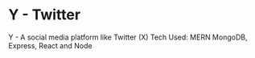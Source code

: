# Y - Twitter
Y - A social media platform like Twitter (X)
Tech Used: MERN 
MongoDB, Express, React and Node
